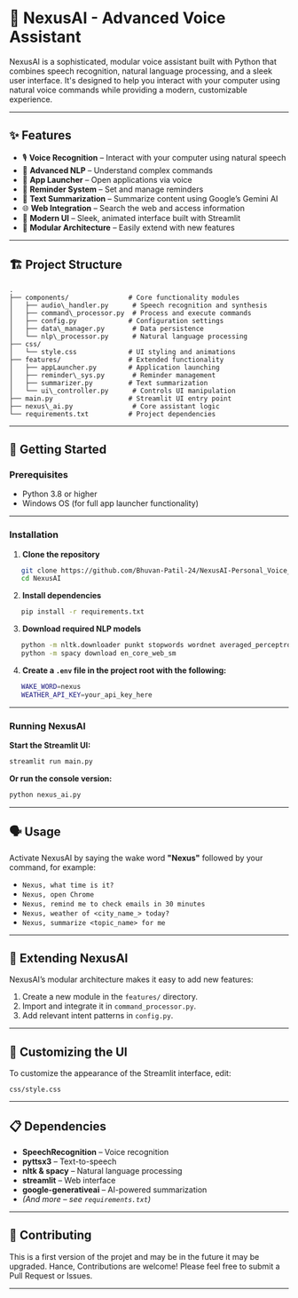 # 🎤 NexusAI - Advanced Voice Assistant

NexusAI is a sophisticated, modular voice assistant built with Python that combines speech recognition, natural language processing, and a sleek user interface. It's designed to help you interact with your computer using natural voice commands while providing a modern, customizable experience.

---

## ✨ Features

- 🎙️ **Voice Recognition** – Interact with your computer using natural speech
- 🧠 **Advanced NLP** – Understand complex commands
- 🚀 **App Launcher** – Open applications via voice
- 🔔 **Reminder System** – Set and manage reminders
- 📝 **Text Summarization** – Summarize content using Google’s Gemini AI
- 🌐 **Web Integration** – Search the web and access information
- 🎨 **Modern UI** – Sleek, animated interface built with Streamlit
- 🧩 **Modular Architecture** – Easily extend with new features

---

## 🏗️ Project Structure

```
.
├── components/               # Core functionality modules
│   ├── audio\_handler.py      # Speech recognition and synthesis
│   ├── command\_processor.py  # Process and execute commands
│   ├── config.py             # Configuration settings
│   ├── data\_manager.py       # Data persistence
│   └── nlp\_processor.py      # Natural language processing
├── css/
│   └── style.css             # UI styling and animations
├── features/                 # Extended functionality
│   ├── appLauncher.py        # Application launching
│   ├── reminder\_sys.py       # Reminder management
│   ├── summarizer.py         # Text summarization
│   └── ui\_controller.py      # Controls UI manipulation
├── main.py                   # Streamlit UI entry point
├── nexus\_ai.py               # Core assistant logic
└── requirements.txt          # Project dependencies
```

---

## 🚀 Getting Started

### Prerequisites

- Python 3.8 or higher
- Windows OS (for full app launcher functionality)

---

### Installation

1. **Clone the repository**

```bash
   git clone https://github.com/Bhuvan-Patil-24/NexusAI-Personal_Voice_Assistance.git
   cd NexusAI
```

2. **Install dependencies**

```bash
   pip install -r requirements.txt
```

3. **Download required NLP models**

```bash
   python -m nltk.downloader punkt stopwords wordnet averaged_perceptron_tagger maxent_ne_chunker words
   python -m spacy download en_core_web_sm
```

4. **Create a `.env` file in the project root with the following:**

```bash
   WAKE_WORD=nexus
   WEATHER_API_KEY=your_api_key_here
```
---

### Running NexusAI

**Start the Streamlit UI:**

```bash
streamlit run main.py
```

**Or run the console version:**

```bash
python nexus_ai.py
```

---

## 🗣️ Usage

Activate NexusAI by saying the wake word **"Nexus"** followed by your command, for example:

* `Nexus, what time is it?`
* `Nexus, open Chrome`
* `Nexus, remind me to check emails in 30 minutes`
* `Nexus, weather of <city_name_> today?`
* `Nexus, summarize <topic_name> for me`

---

## 🧩 Extending NexusAI

NexusAI’s modular architecture makes it easy to add new features:

1. Create a new module in the `features/` directory.
2. Import and integrate it in `command_processor.py`.
3. Add relevant intent patterns in `config.py`.

---

## 🎨 Customizing the UI

To customize the appearance of the Streamlit interface, edit:

```
css/style.css
```

---

## 📋 Dependencies

* **SpeechRecognition** – Voice recognition
* **pyttsx3** – Text-to-speech
* **nltk & spacy** – Natural language processing
* **streamlit** – Web interface
* **google-generativeai** – AI-powered summarization
* *(And more – see `requirements.txt`)*

---

## 🤝 Contributing

This is a first version of the projet and may be in the future it may be upgraded.
Hance, Contributions are welcome! Please feel free to submit a Pull Request or Issues.

---
